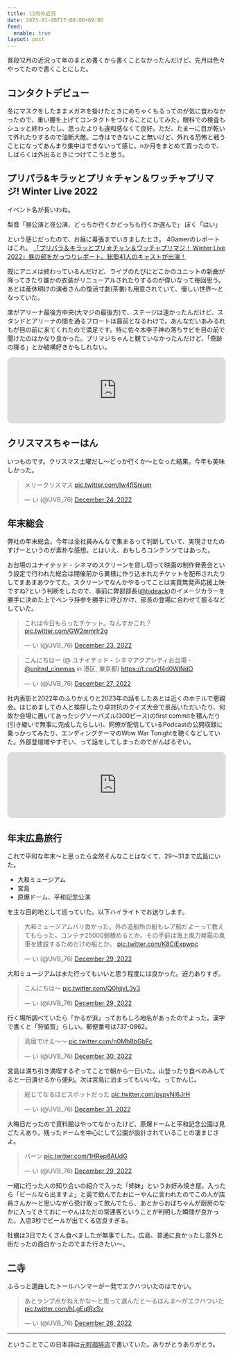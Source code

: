 ```yaml
---
title: 12月の近況
date: 2023-01-08T17:00:00+09:00
feed:
  enable: true
layout: post
---
```


普段12月の近況って年のまとめ書くから書くことなかったんだけど、先月は色々やってたので書くことにした。

## コンタクトデビュー

冬にマスクをしたままメガネを掛けたときにめちゃくもるってのが気に食わなかったので、重い腰を上げてコンタクトをつけることにしてみた。眼科での検査もシュッと終わったし、思ったよりも違和感なくて良好。ただ、たまーに目が乾いて外れたりするので油断大敵。二寺はできないこと無いけど、外れる恐怖と戦うことになってあんまり集中はできないって感じ。nか月をまとめて買ったので、しばらくは外出るときにつけてこうと思う。

## プリパラ&キラッとプリ☆チャン＆ワッチャプリマジ! Winter Live 2022

イベント名が長いわね。

梨音「昼公演と夜公演、どっちか行くかどっちも行くか選んで」
ぼく「はい」

という感じだったので、お昼に幕張までいきましたとさ。 4Gamerのレポートはこれ。 [「プリパラ＆キラッとプリ☆チャン＆ワッチャプリマジ！ Winter Live 2022」昼の部をがっつりレポート。総勢41人のキャストが出演！](https://www.4gamer.net/games/662/G066260/20221209089/)

既にアニメは終わっているんだけど、ライブのたびにどこかのユニットの新曲が降ってきたり誰かの衣装がリニューアルされたりするのが偉いなって毎回思う。あとは産休明けの演者さんの復活寸劇(茶番)も用意されていて、優しい世界〜となっていた。

席がアリーナ最後方中央(大マジの最後方)で、ステージは遠かったんだけど、スタンドとアリーナの間を通るフロートは最前となるわけで。あんなだいあみるれもが目の前に来てくれたので満足です。特に佐々木李子神の落ちサビを目の前で聞けたのはかなり良かった。プリマジちゃんと観ていなかったんだけど、「奇跡の降る」とか結構好きかもしれない。

<iframe style="border-radius:12px" src="https://open.spotify.com/embed/track/2AWmBvdjiJcGz8OGaAO20J?utm_source=generator" width="100%" height="152" frameBorder="0" allowfullscreen="" allow="autoplay; clipboard-write; encrypted-media; fullscreen; picture-in-picture" loading="lazy"></iframe>

## クリスマスちゃーはん

いつものです。クリスマス土曜だし〜どっか行くか〜となった結果。今年も美味しかった。

<blockquote class="twitter-tweet"><p lang="ja" dir="ltr">メリークリスマス <a href="https://t.co/Iw4fISnjum">pic.twitter.com/Iw4fISnjum</a></p>&mdash; い (@UVB_76) <a href="https://twitter.com/UVB_76/status/1606625808822710272?ref_src=twsrc%5Etfw">December 24, 2022</a></blockquote> <script async src="https://platform.twitter.com/widgets.js" charset="utf-8"></script>

## 年末総会

弊社の年末総会。今年は全社員みんなで集まるって判断していて、実現させたのすげーというのが素朴な感想。とはいえ、おもしろコンテンツではあった。

お台場のユナイテッド・シネマのスクリーンを貸し切って映画の制作発表会という設定で行われた総会は開催前から異様に作り込まれたチケットを配布されたりしてまあまあウケてた。スクリーンでなんかやるってことは実質無発声応援上映ですね?という判断をしたので、事前に弊部部長([@hideack](https://twitter.com/hideack))のイメージカラーを勝手に決めた上でペンラ持参を勝手に呼びかけ、部長の登場に合わせて振るなどしていた。

<blockquote class="twitter-tweet"><p lang="ja" dir="ltr">これは今日もらったチケット。なんすかこれ？ <a href="https://t.co/GW2mmrIr2g">pic.twitter.com/GW2mmrIr2g</a></p>&mdash; い (@UVB_76) <a href="https://twitter.com/UVB_76/status/1606258679937761280?ref_src=twsrc%5Etfw">December 23, 2022</a></blockquote> <script async src="https://platform.twitter.com/widgets.js" charset="utf-8"></script>

<blockquote class="twitter-tweet"><p lang="ja" dir="ltr">こんにちはー (@ ユナイテッド・シネマアクアシティお台場 - <a href="https://twitter.com/UNITED_CINEMAS?ref_src=twsrc%5Etfw">@united_cinemas</a> in 港区, 東京都) <a href="https://t.co/Qf4d0WlNdO">https://t.co/Qf4d0WlNdO</a></p>&mdash; い (@UVB_76) <a href="https://twitter.com/UVB_76/status/1607607051991093249?ref_src=twsrc%5Etfw">December 27, 2022</a></blockquote> <script async src="https://platform.twitter.com/widgets.js" charset="utf-8"></script>

社内表彰と2022年のふりかえりと2023年の話をしたあとは近くのホテルで懇親会。はじめましての人と挨拶したり卓対抗のクイズ大会で景品いただいたり、何故か会場に置いてあったジグソーパズル(300ピース)のfirst commitを積んだり(引き継いで無事に完成したらしい)、同僚が配信しているPodcastの公開収録に乗っかってみたり、エンディングテーマのWow War Tonightを聴くなどしていた。外部登壇増やすぞい、って話をしてしまったのでがんばるぞい。

<iframe style="border-radius:12px" src="https://open.spotify.com/embed/episode/2CSREfQaEzMJXKZMdRxlCx?utm_source=generator" width="100%" height="152" frameBorder="0" allowfullscreen="" allow="autoplay; clipboard-write; encrypted-media; fullscreen; picture-in-picture" loading="lazy"></iframe>

## 年末広島旅行

これで平和な年末〜と思ったら全然そんなことはなくて、29〜31まで広島にいた。

- 大和ミュージアム
- 宮島
- 原爆ドーム、平和記念公演

を主な目的地として巡っていた。以下ハイライトでお送りします。

<blockquote class="twitter-tweet"><p lang="ja" dir="ltr">大和ミュージアムバリ良かった。外の造船所の船もレア船だよーって教えてもらった。コンテナ25000弱積めるとか。その手前は海上風力発電の風車を建設するためだけの船とか。 <a href="https://t.co/K8CiExpwpc">pic.twitter.com/K8CiExpwpc</a></p>&mdash; い (@UVB_76) <a href="https://twitter.com/UVB_76/status/1608369453905108993?ref_src=twsrc%5Etfw">December 29, 2022</a></blockquote> <script async src="https://platform.twitter.com/widgets.js" charset="utf-8"></script>

大和ミュージアムはまた行ってもいいと思う程度には良かった。迫力ありすぎ。

<blockquote class="twitter-tweet"><p lang="ja" dir="ltr">こんにちは〜 <a href="https://t.co/Q0hjjvL3y3">pic.twitter.com/Q0hjjvL3y3</a></p>&mdash; い (@UVB_76) <a href="https://twitter.com/UVB_76/status/1608367280416788483?ref_src=twsrc%5Etfw">December 29, 2022</a></blockquote> <script async src="https://platform.twitter.com/widgets.js" charset="utf-8"></script>

行く場所調べていたら「かるが浜」っておもしろ地名があったのでよった。漢字で書くと「狩留賀」らしい。郵便番号は737-0862。

<blockquote class="twitter-tweet"><p lang="ja" dir="ltr">鳥居でけえ〜〜 <a href="https://t.co/n0Mh8bGbFc">pic.twitter.com/n0Mh8bGbFc</a></p>&mdash; い (@UVB_76) <a href="https://twitter.com/UVB_76/status/1608632661333147650?ref_src=twsrc%5Etfw">December 30, 2022</a></blockquote> <script async src="https://platform.twitter.com/widgets.js" charset="utf-8"></script>

宮島は満ち引き満喫するぞってことで朝から一日いた。山登ったり食べのみしてると一日潰せるから便利。次は宮島に泊まってもいいな。ってかんじ。

<blockquote class="twitter-tweet"><p lang="ja" dir="ltr">総じてなるほどスポットだった <a href="https://t.co/pypvNi6JrH">pic.twitter.com/pypvNi6JrH</a></p>&mdash; い (@UVB_76) <a href="https://twitter.com/UVB_76/status/1609021577328312325?ref_src=twsrc%5Etfw">December 31, 2022</a></blockquote> <script async src="https://platform.twitter.com/widgets.js" charset="utf-8"></script>

大晦日だったので資料館はやってなかったけど、原爆ドームと平和記念公園は見ごたえあり。残ったドームを中心にして公園が設計されていることの凄まじさよ。

<blockquote class="twitter-tweet"><p lang="ja" dir="ltr">バーン <a href="https://t.co/1HRep8AUdG">pic.twitter.com/1HRep8AUdG</a></p>&mdash; い (@UVB_76) <a href="https://twitter.com/UVB_76/status/1608410637474107394?ref_src=twsrc%5Etfw">December 29, 2022</a></blockquote> <script async src="https://platform.twitter.com/widgets.js" charset="utf-8"></script>

一緒に行った人の知り合いの紹介で入った「姉妹」というお好み焼き屋。入ったら「ビールなら出ますよ」と奥で飲んでたおにーやんに言われたのでこの人が店員さんか〜と思いながら受け取って飲んでたら、あとからおばちゃんが厨房のなかに入ってきておにーやんはただの常連客ということが判明した瞬間が良かった。入店3秒でビールが出てくる店良すぎる。

牡蠣は3日でたくさん食べましたが無事でした。広島、普通に良かったし意外と街だったの面白かったのでまた行きたい〜。

## 二寺

ふらっと選曲したトールハンマーが一発でエクハついたのはでかい。
<blockquote class="twitter-tweet"><p lang="ja" dir="ltr">あとランプ点かねえかな〜と思って選んだと〜るはんま〜がエクハついた <a href="https://t.co/hLgEqIRxSv">pic.twitter.com/hLgEqIRxSv</a></p>&mdash; い (@UVB_76) <a href="https://twitter.com/UVB_76/status/1607386894920486913?ref_src=twsrc%5Etfw">December 26, 2022</a></blockquote> <script async src="https://platform.twitter.com/widgets.js" charset="utf-8"></script>


------------

ということでこの日本語は[元町珈琲店](https://www.instagram.com/hakodate_motomachi/)で書いていた。ありがとうありがとう。
